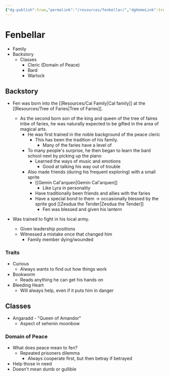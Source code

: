 ```yaml
---
{"dg-publish":true,"permalink":"/resources/fenbellar/","dgHomeLink":true,"dgPassFrontmatter":false}
---
```


# Fenbellar

- Family
- Backstory
	- Classes
		- Cleric (Domain of Peace)
		- Bard
		- Warlock

## Backstory
- Fen was born into the [[Resources/Cal Family|Cal family]] at the [[Resources/Tree of Faries|Tree of Faries]]. 
	- As the second born son of the king and queen of the tree of faires tribe of faries, he was naturally expected to be gifted in the area of magical arts.
		- He was first trained in the noble background of the peace cleric 
			- This has been the tradition of his family. 
				- Many of the faries have a level of 
		- To many people's surprise, he then began to learn the bard school next by picking up the piano
			- Learned the ways of music and emotions
				- Good at talking his way out of trouble
		- Also made friends (during his frequent exploring) with a small sprite
			- [[Gemin Cal'arquen|Gemin Cal'arquen]]
				- Like Lyra in personality
			- Have traditionally been friends and allies with the faries
			- Have a special bond to them -> occasionally blessed by the sprite god [[Zesdua the Tender|Zesdua the Tender]]
				- Fen was blessed and given his lantern

- Was trained to fight in his local army. 
	- Given leadership positions 
	- Witnessed a mistake once that changed him 
		- Family member dying/wounded

### Traits
- Curious
	- Always wants to find out how things work
- Bookworm
	- Reads anything he can get his hands on
- Bleeding Heart
	- Will always help, even if it puts him in danger
## Classes
- Angaradd - "Queen of Amandor"
	- Aspect of sehenin moonbow
### Domain of Peace
- What does peace mean to fen?
	- Repeated prisoners dilemma
		- Always cooperate first, but then betray if betrayed
- Help those in need
- Doesn't mean dumb or gullible